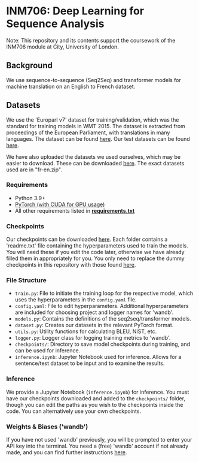 # INM706: Deep Learning for Sequence Analysis

Note: This repository and its contents support the coursework of the INM706 module at City, University of London.

## Background

We use sequence-to-sequence (Seq2Seq) and transformer models for machine translation on an English to French dataset.

## Datasets

We use the 'Europarl v7' dataset for training/validation, which was the standard for training models in WMT 2015. The dataset is extracted from proceedings of the European Parliament, with translations in many languages. The dataset can be found [here](https://www.statmt.org/europarl/). Our test datasets can be found [here](https://www.statmt.org/wmt09/translation-task.html).

We have also uploaded the datasets we used ourselves, which may be easier to download. These can be downloaded [here](https://cityuni-my.sharepoint.com/:f:/g/personal/yasir-zubayr_barlas_city_ac_uk/EhvejfheMSdKhGURMvvLf-oBhpNXOFp2tkVRx0sx_hIfdQ?e=Dz5c4b). The exact datasets used are in "fr-en.zip".

### Requirements
- Python 3.9+
- [PyTorch (with CUDA for GPU usage)](https://pytorch.org/get-started/locally/)
- All other requirements listed in [**requirements.txt**]()

### Checkpoints
Our checkpoints can be downloaded [here](). Each folder contains a 'readme.txt' file containing the hyperparameters used to train the models. You will need these if you edit the code later, otherwise we have already filled them in appropriately for you. You only need to replace the dummy checkpoints in this repository with those found [here]().

### File Structure
- `train.py`: File to initiate the training loop for the respective model, which uses the hyperparameters in the `config.yaml` file.
- `config.yaml`: File to edit hyperparameters. Additional hyperparameters are included for choosing project and logger names for 'wandb'.
- `models.py`: Contains the definitions of the seq2seq/transformer models.
- `dataset.py`: Creates our datasets in the relevant PyTorch format.
- `utils.py`: Utility functions for calculating BLEU, NIST, etc.
- `logger.py`: Logger class for logging training metrics to 'wandb'.
- `checkpoints/`: Directory to save model checkpoints during training, and can be used for inference.
- `inference.ipynb`: Jupyter Notebook used for inference. Allows for a sentence/test dataset to be input and to examine the results.

### Inference
We provide a Jupyter Notebook (`inference.ipynb`) for inference. You must have our checkpoints downloaded and added to the `checkpoints/` folder, though you can edit the paths as you wish to the checkpoints inside the code. You can alternatively use your own checkpoints.

### Weights & Biases ('wandb')
If you have not used 'wandb' previously, you will be prompted to enter your API key into the terminal. You need a (free) 'wandb' account if not already made, and you can find further instructions [here](https://docs.wandb.ai/quickstart).
